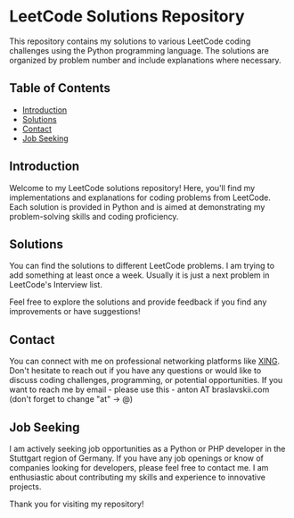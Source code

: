 # LeetCode Solutions Repository

This repository contains my solutions to various LeetCode coding challenges using the Python programming language. The solutions are organized by problem number and include explanations where necessary.

## Table of Contents

- [Introduction](#introduction)
- [Solutions](#solutions)
- [Contact](#contact)
- [Job Seeking](#job-seeking)

## Introduction

Welcome to my LeetCode solutions repository! Here, you'll find my implementations and explanations for coding problems from LeetCode. Each solution is provided in Python and is aimed at demonstrating my problem-solving skills and coding proficiency.

## Solutions

You can find the solutions to different LeetCode problems.
I am trying to add something at least once a week. Usually it is just a next problem in LeetCode's Interview list.

Feel free to explore the solutions and provide feedback if you find any improvements or have suggestions!

## Contact

You can connect with me on professional networking platforms like [XING](https://www.xing.com/profile/Anton_Braslavskii/). Don't hesitate to reach out if you have any questions or would like to discuss coding challenges, programming, or potential opportunities.
If you want to reach me by email - please use this - anton АТ braslavskii.com (don't forget to change "at" -> @)


## Job Seeking

I am actively seeking job opportunities as a Python or PHP developer in the Stuttgart region of Germany. If you have any job openings or know of companies looking for developers, please feel free to contact me. I am enthusiastic about contributing my skills and experience to innovative projects.

Thank you for visiting my repository!

